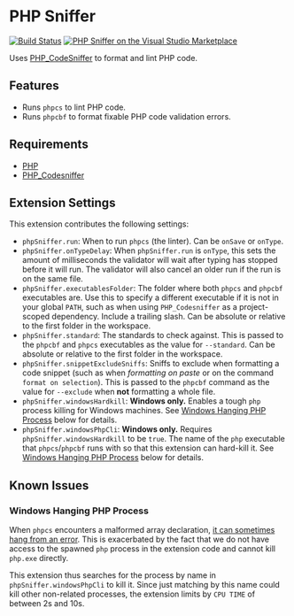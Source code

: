 # PHP Sniffer

[![Build Status](https://travis-ci.com/wongjn/vscode-php-sniffer.svg?branch=master)](https://travis-ci.com/wongjn/vscode-php-sniffer)
[![PHP Sniffer on the Visual Studio Marketplace](https://vsmarketplacebadge.apphb.com/version-short/wongjn.php-sniffer.svg)](https://marketplace.visualstudio.com/items?itemName=wongjn.php-sniffer)

Uses [PHP_CodeSniffer](https://github.com/squizlabs/PHP_CodeSniffer) to format
and lint PHP code.

## Features

- Runs `phpcs` to lint PHP code.
- Runs `phpcbf` to format fixable PHP code validation errors.

## Requirements

- [PHP](https://php.net)
- [PHP_Codesniffer](https://github.com/squizlabs/PHP_CodeSniffer)

## Extension Settings

This extension contributes the following settings:

* `phpSniffer.run`: When to run `phpcs` (the linter). Can be `onSave` or
`onType`.
* `phpSniffer.onTypeDelay`: When `phpSniffer.run` is `onType`, this sets the
amount of milliseconds the validator will wait after typing has stopped before
it will run. The validator will also cancel an older run if the run is on the
same file.
* `phpSniffer.executablesFolder`: The folder where both `phpcs` and `phpcbf`
executables are. Use this to specify a different executable if it is not in your
global `PATH`, such as when using `PHP_Codesniffer` as a project-scoped
dependency. Include a trailing slash. Can be absolute or relative to the first
folder in the workspace.
* `phpSniffer.standard`: The standards to check against. This is passed to the
`phpcbf` and `phpcs` executables as the value for `--standard`. Can be absolute
or relative to the first folder in the workspace.
* `phpSniffer.snippetExcludeSniffs`: Sniffs to exclude when formatting a code
snippet (such as when _formatting on paste_ or on the command
`format on selection`). This is passed to the `phpcbf` command as the value for
`--exclude` when **not** formatting a whole file.
* `phpSniffer.windowsHardkill`: **Windows only.** Enables a tough `php` process
killing for Windows machines. See
[Windows Hanging PHP Process](#windows-hanging-php-process) below for details.
* `phpSniffer.windowsPhpCli`: **Windows only.** Requires
`phpSniffer.windowsHardkill` to be `true`. The name of the `php` executable that
`phpcs`/`phpcbf` runs with so that this extension can hard-kill it. See
[Windows Hanging PHP Process](#windows-hanging-php-process) below for details.

## Known Issues

### Windows Hanging PHP Process

When `phpcs` encounters a malformed array declaration, [it can sometimes hang from an error](https://github.com/squizlabs/PHP_CodeSniffer/issues/2142).
This is exacerbated by the fact that we do not have access to the spawned `php`
process in the extension code and cannot kill `php.exe` directly.

This extension thus searches for the process by name in
`phpSniffer.windowsPhpCli` to kill it. Since just matching by this name could
kill other non-related processes, the extension limits by `CPU TIME` of between
2s and 10s.
